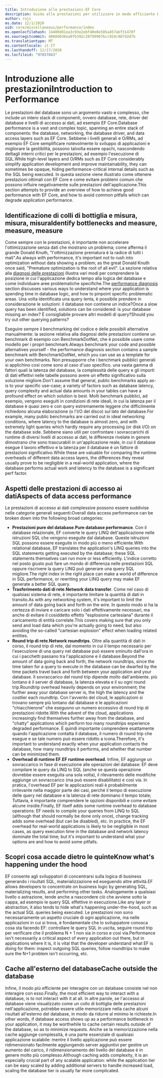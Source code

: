 ```yaml
---
title: Introduzione alle prestazioni-EF Core
description: Guida alle prestazioni per utilizzare in modo efficiente Entity Framework Core
author: roji
ms.date: 12/1/2020
uid: core/miscellaneous/performance/index
ms.openlocfilehash: 14400d81ea3c93e2ebf40e8e585a457abf31478f
ms.sourcegitcommit: 4860d036ea0fb392c28799907bcc924c987d2d7b
ms.translationtype: MT
ms.contentlocale: it-IT
ms.lasthandoff: 12/17/2020
ms.locfileid: "97657843"
---
```

# <a name="introduction-to-performance"></a><span data-ttu-id="b17de-103">Introduzione alle prestazioni</span><span class="sxs-lookup"><span data-stu-id="b17de-103">Introduction to Performance</span></span>

<span data-ttu-id="b17de-104">Le prestazioni del database sono un argomento vasto e complesso, che include un intero stack di componenti, ovvero database, rete, driver del database e livelli di accesso ai dati, ad esempio EF Core.</span><span class="sxs-lookup"><span data-stu-id="b17de-104">Database performance is a vast and complex topic, spanning an entire stack of components: the database, networking, the database driver, and data access layers such as EF Core.</span></span> <span data-ttu-id="b17de-105">Sebbene i livelli generali e O/RMs, ad esempio EF Core semplificare notevolmente lo sviluppo di applicazioni e migliorare la gestibilità, possono talvolta essere opachi, nascondendo dettagli interni critici per le prestazioni, ad esempio l'esecuzione di SQL.</span><span class="sxs-lookup"><span data-stu-id="b17de-105">While high-level layers and O/RMs such as EF Core considerably simplify application development and improve maintainability, they can sometimes be opaque, hiding performance-critical internal details such as the SQL being executed.</span></span> <span data-ttu-id="b17de-106">In questa sezione viene illustrato come ottenere prestazioni ottimali con EF Core e come evitare problemi comuni che possono influire negativamente sulle prestazioni dell'applicazione.</span><span class="sxs-lookup"><span data-stu-id="b17de-106">This section attempts to provide an overview of how to achieve good performance with EF Core, and how to avoid common pitfalls which can degrade application performance.</span></span>

## <a name="identify-bottlenecks-and-measure-measure-measure"></a><span data-ttu-id="b17de-107">Identificazione di colli di bottiglia e misura, misura, misura</span><span class="sxs-lookup"><span data-stu-id="b17de-107">Identify bottlenecks and measure, measure, measure</span></span>

<span data-ttu-id="b17de-108">Come sempre con le prestazioni, è importante non accelerare l'ottimizzazione senza dati che mostrano un problema; come afferma il grande Donald Knuth, "l'ottimizzazione prematura è la radice di tutti i mali".</span><span class="sxs-lookup"><span data-stu-id="b17de-108">As always with performance, it's important not to rush into optimization without data showing a problem; as the great Donald Knuth once said, "Premature optimization is the root of all evil".</span></span> <span data-ttu-id="b17de-109">La sezione relativa alla [diagnosi delle prestazioni](xref:core/performance/performance-diagnosis) illustra vari modi per comprendere la posizione in cui l'applicazione dedica tempo alla logica del database e come individuare aree problematiche specifiche.</span><span class="sxs-lookup"><span data-stu-id="b17de-109">The [performance diagnosis](xref:core/performance/performance-diagnosis) section discusses various ways to understand where your application is spending time in database logic, and how to pinpoint specific problematic areas.</span></span> <span data-ttu-id="b17de-110">Una volta identificata una query lenta, è possibile prendere in considerazione le soluzioni: il database non contiene un indice?</span><span class="sxs-lookup"><span data-stu-id="b17de-110">Once a slow query has been identified, solutions can be considered: is your database missing an index?</span></span> <span data-ttu-id="b17de-111">È consigliabile provare altri modelli di query?</span><span class="sxs-lookup"><span data-stu-id="b17de-111">Should you try out other querying patterns?</span></span>

<span data-ttu-id="b17de-112">Eseguire sempre il benchmarking del codice e delle possibili alternative manualmente: la sezione relativa alla diagnosi delle prestazioni contiene un benchmark di esempio con BenchmarkDotNet, che è possibile usare come modello per i propri benchmark.</span><span class="sxs-lookup"><span data-stu-id="b17de-112">Always benchmark your code and possible alternatives yourself - the performance diagnosis section contains a sample benchmark with BenchmarkDotNet, which you can use as a template for your own benchmarks.</span></span> <span data-ttu-id="b17de-113">Non presupporre che i benchmark pubblici generali si applichino così come sono al caso d'uso specifico. una vasta gamma di fattori quali la latenza del database, la complessità delle query e gli importi di dati effettivi nelle tabelle possono avere un effetto significativo sulla soluzione migliore.</span><span class="sxs-lookup"><span data-stu-id="b17de-113">Don't assume that general, public benchmarks apply as-is to your specific use-case; a variety of factors such as database latency, query complexity and actual data amounts in your tables can have a profound effect on which solution is best.</span></span> <span data-ttu-id="b17de-114">Molti benchmark pubblici, ad esempio, vengono eseguiti in condizioni di rete ideali, in cui la latenza per il database è quasi zero e con query estremamente leggere che difficilmente richiedono alcuna elaborazione (o l'I/O del disco) sul lato del database.</span><span class="sxs-lookup"><span data-stu-id="b17de-114">For example, many public benchmarks are carried out in ideal networking conditions, where latency to the database is almost zero, and with extremely light queries which hardly require any processing (or disk I/O) on the database side.</span></span> <span data-ttu-id="b17de-115">Sebbene siano utili per confrontare i sovraccarichi di runtime di diversi livelli di accesso ai dati, le differenze rivelate in genere dimostrano che sono trascurabili in un'applicazione reale, in cui il database esegue il lavoro effettivo e la latenza per il database è un fattore di prestazioni significativo.</span><span class="sxs-lookup"><span data-stu-id="b17de-115">While these are valuable for comparing the runtime overheads of different data access layers, the differences they reveal usually prove to be negligible in a real-world application, where the database performs actual work and latency to the database is a significant perf factor.</span></span>

## <a name="aspects-of-data-access-performance"></a><span data-ttu-id="b17de-116">Aspetti delle prestazioni di accesso ai dati</span><span class="sxs-lookup"><span data-stu-id="b17de-116">Aspects of data access performance</span></span>

<span data-ttu-id="b17de-117">Le prestazioni di accesso ai dati complessive possono essere suddivise nelle categorie generali seguenti:</span><span class="sxs-lookup"><span data-stu-id="b17de-117">Overall data access performance can be broken down into the following broad categories:</span></span>

* <span data-ttu-id="b17de-118">**Prestazioni pure del database**.</span><span class="sxs-lookup"><span data-stu-id="b17de-118">**Pure database performance**.</span></span> <span data-ttu-id="b17de-119">Con il database relazionale, EF converte le query LINQ dell'applicazione nelle istruzioni SQL che vengono eseguite dal database. Queste istruzioni SQL possono essere eseguite in modo più o meno efficiente.</span><span class="sxs-lookup"><span data-stu-id="b17de-119">With relational database, EF translates the application's LINQ queries into the SQL statements getting executed by the database; these SQL statements themselves can run more or less efficiently.</span></span> <span data-ttu-id="b17de-120">L'indice corretto nel posto giusto può fare un mondo di differenza nelle prestazioni SQL oppure riscrivere la query LINQ può generare una query SQL migliore.</span><span class="sxs-lookup"><span data-stu-id="b17de-120">The right index in the right place can make a world of difference in SQL performance, or rewriting your LINQ query may make EF generate a better SQL query.</span></span>
* <span data-ttu-id="b17de-121">**Trasferimento dati di rete**.</span><span class="sxs-lookup"><span data-stu-id="b17de-121">**Network data transfer**.</span></span> <span data-ttu-id="b17de-122">Come nel caso di qualsiasi sistema di rete, è importante limitare la quantità di dati in transito.</span><span class="sxs-lookup"><span data-stu-id="b17de-122">As with any networking system, it's important to limit the amount of data going back and forth on the wire.</span></span> <span data-ttu-id="b17de-123">In questo modo si ha la certezza di inviare e caricare solo i dati effettivamente necessari, ma anche di evitare il cosiddetto effetto "esplosione cartesiana" durante il caricamento di entità correlate.</span><span class="sxs-lookup"><span data-stu-id="b17de-123">This covers making sure that you only send and load data which you're actually going to need, but also avoiding the so-called "cartesian explosion" effect when loading related entities.</span></span>
* <span data-ttu-id="b17de-124">**Round trip di rete**.</span><span class="sxs-lookup"><span data-stu-id="b17de-124">**Network roundtrips**.</span></span> <span data-ttu-id="b17de-125">Oltre alla quantità di dati in corso, il round trip di rete, dal momento in cui il tempo necessario per l'esecuzione di una query nel database può essere sminuito dall'ora in cui i pacchetti passano tra l'applicazione e il database.</span><span class="sxs-lookup"><span data-stu-id="b17de-125">Beyond the amount of data going back and forth, the network roundtrips, since the time taken for a query to execute in the database can be dwarfed by the time packets travel back and forth between your application and your database.</span></span> <span data-ttu-id="b17de-126">Il sovraccarico del round trip dipende molto dall'ambiente. più lontano è il server di database, la latenza elevata e il su ogni round trip.</span><span class="sxs-lookup"><span data-stu-id="b17de-126">Roundtrip overhead heavily depends on your environment; the further away your database server is, the high the latency and the costlier each roundtrip.</span></span> <span data-ttu-id="b17de-127">Con l'avvento del cloud, le applicazioni si trovano sempre più lontano dal database e le applicazioni "chiacchierone" che eseguono un numero eccessivo di round trip di prestazioni ridotte.</span><span class="sxs-lookup"><span data-stu-id="b17de-127">With the advent of the cloud, applications increasingly find themselves further away from the database, and "chatty" applications which perform too many roundtrips experience degraded performance.</span></span> <span data-ttu-id="b17de-128">È quindi importante comprendere esattamente quando l'applicazione contatta il database, il numero di round trip che esegue e se tale numero può essere ridotto a icona.</span><span class="sxs-lookup"><span data-stu-id="b17de-128">Therefore, it's important to understand exactly when your application contacts the database, how many roundtrips it performs, and whether that number can be minimized them.</span></span>
* <span data-ttu-id="b17de-129">**Overhead di runtime EF**.</span><span class="sxs-lookup"><span data-stu-id="b17de-129">**EF runtime overhead**.</span></span> <span data-ttu-id="b17de-130">Infine, EF aggiunge un sovraccarico in fase di esecuzione alle operazioni del database: EF deve compilare le query da LINQ to SQL (anche se questa operazione dovrebbe essere eseguita una sola volta), il rilevamento delle modifiche aggiunge un sovraccarico (ma può essere disabilitato) e così via. In pratica, l'overhead EF per le applicazioni reali è probabilmente irrilevante nella maggior parte dei casi, perché il tempo di esecuzione delle query nel database e la latenza di rete dominano il tempo totale; Tuttavia, è importante comprendere le opzioni disponibili e come evitare alcune insidie.</span><span class="sxs-lookup"><span data-stu-id="b17de-130">Finally, EF itself adds some runtime overhead to database operations: EF needs to compile your queries from LINQ to SQL (although that should normally be done only once), change tracking adds some overhead (but can be disabled), etc. In practice, the EF overhead for real-world applications is likely to be negligible in most cases, as query execution time in the database and network latency dominate the total time; but it's important to understand what your options are and how to avoid some pitfalls.</span></span>

## <a name="know-whats-happening-under-the-hood"></a><span data-ttu-id="b17de-131">Scopri cosa accade dietro le quinte</span><span class="sxs-lookup"><span data-stu-id="b17de-131">Know what's happening under the hood</span></span>

<span data-ttu-id="b17de-132">EF consente agli sviluppatori di concentrarsi sulla logica di business generando i risultati SQL, materializzazione ed eseguendo altre attività.</span><span class="sxs-lookup"><span data-stu-id="b17de-132">EF allows developers to concentrate on business logic by generating SQL, materializing results, and performing other tasks.</span></span> <span data-ttu-id="b17de-133">Analogamente a qualsiasi livello o astrazione, tende anche a nascondere ciò che avviene sotto la cappa, ad esempio le query SQL effettive in esecuzione.</span><span class="sxs-lookup"><span data-stu-id="b17de-133">Like any layer or abstraction, it also tends to hide what's happening under-the-hood, such as the actual SQL queries being executed.</span></span> <span data-ttu-id="b17de-134">Le prestazioni non sono necessariamente un aspetto cruciale di ogni applicazione, ma nelle applicazioni in cui si trova, è fondamentale che lo sviluppatore conosca cosa sta facendo EF: controllare le query SQL in uscita, seguire round trip per verificare che il problema N + 1 non sia in corso e così via.</span><span class="sxs-lookup"><span data-stu-id="b17de-134">Performance isn't necessarily a critical aspect of every application out there, but in applications where it is, it is vital that the developer understand what EF is doing for them: inspect outgoing SQL queries, follow roundtrips to make sure the N+1 problem isn't occurring, etc.</span></span>

## <a name="cache-outside-the-database"></a><span data-ttu-id="b17de-135">Cache all'esterno del database</span><span class="sxs-lookup"><span data-stu-id="b17de-135">Cache outside the database</span></span>

<span data-ttu-id="b17de-136">Infine, il modo più efficiente per interagire con un database consiste nel non interagire con esso.</span><span class="sxs-lookup"><span data-stu-id="b17de-136">Finally, the most efficient way to interact with a database, is to not interact with it at all.</span></span> <span data-ttu-id="b17de-137">In altre parole, se l'accesso al database viene visualizzato come un collo di bottiglia delle prestazioni nell'applicazione, potrebbe essere utile memorizzare nella cache alcuni risultati all'esterno del database, in modo da ridurre al minimo le richieste.</span><span class="sxs-lookup"><span data-stu-id="b17de-137">In other words, if database access shows up as a performance bottleneck in your application, it may be worthwhile to cache certain results outside of the database, so as to minimize requests.</span></span> <span data-ttu-id="b17de-138">Anche se la memorizzazione nella cache aggiunge complessità, è una parte essenziale di qualsiasi applicazione scalabile: mentre il livello applicazione può essere ridimensionato facilmente aggiungendo server aggiuntivi per gestire un aumento del carico, il ridimensionamento del livello del database è in genere molto più complesso.</span><span class="sxs-lookup"><span data-stu-id="b17de-138">Although caching adds complexity, it is an especially crucial part of any scalable application: while the application tier can be easy scaled by adding additional servers to handle increased load, scaling the database tier is usually far more complicated.</span></span>

